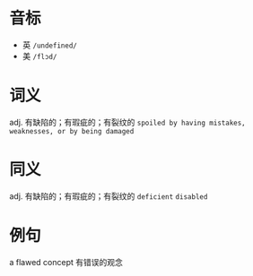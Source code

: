 # 音标

- 英 `/undefined/`
- 美 `/flɔd/`

# 词义

adj. 有缺陷的；有瑕疵的；有裂纹的
`spoiled by having mistakes, weaknesses, or by being damaged`

# 同义

adj. 有缺陷的；有瑕疵的；有裂纹的
`deficient` `disabled`

# 例句

a flawed concept
有错误的观念


